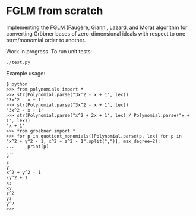 # FGLM from scratch

Implementing the FGLM (Faugère, Gianni, Lazard, and Mora) algorithm for converting Gröbner bases of zero-dimensional ideals with respect to one term/monomial order to another.

Work in progress. To run unit tests:

    ./test.py

Example usage:

    $ python
    >>> from polynomials import *
    >>> str(Polynomial.parse("3x^2 - x + 1", lex))
    '3x^2 - x + 1'
    >>> str(Polynomial.parse("3x^2 - x + 1", lex))
    '3x^2 - x + 1'
    >>> str(Polynomial.parse("x^2 + 2x + 1", lex) / Polynomial.parse("x + 1", lex))
    'x + 1'
    >>> from groebner import *
    >>> for p in quotient_monomials([Polynomial.parse(p, lex) for p in "x^2 + y^2 - 1, x^2 + z^2 - 1".split(",")], max_degree=2):
    ...     print(p)
    ... 
    x
    z
    y
    x^2 + y^2 - 1
    -y^2 + 1
    xz
    xy
    z^2
    yz
    y^2
    >>> 
